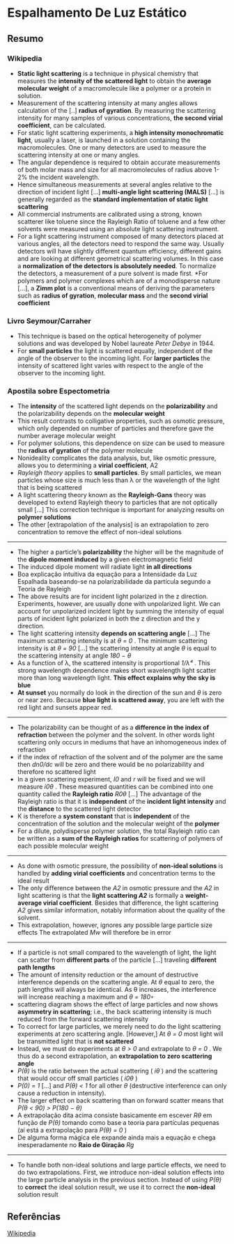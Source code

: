 # Espalhamento De Luz Estático

## Resumo
### Wikipedia

* **Static light scattering** is a technique in physical chemistry that measures the **intensity of the scattered light** to obtain the **average molecular weight** of a macromolecule like a polymer or a protein in solution. 
* Measurement of the scattering intensity at many angles allows calculation of the [..] **radius of gyration**. By measuring the scattering intensity for many samples of various concentrations, **the second virial coefficient**, can be calculated.
*  For static light scattering experiments, a **high intensity monochromatic light**, usually a laser, is launched in a solution containing the macromolecules. One or many detectors are used to measure the scattering intensity at one or many angles. 
* The angular dependence is required to obtain accurate measurements of both molar mass and size for all macromolecules of radius above 1-2% the incident wavelength. 
* Hence simultaneous measurements at several angles relative to the direction of incident light [...] **multi-angle light scattering (MALS)** [...] is generally regarded as the **standard implementation of static light scattering**
* All commercial instruments are calibrated using a strong, known scatterer like toluene since the Rayleigh Ratio of toluene and a few other solvents were measured using an absolute light scattering instrument.
* For a light scattering instrument composed of many detectors placed at various angles, all the detectors need to respond the same way. Usually detectors will have slightly different quantum efficiency, different gains and are looking at different geometrical scattering volumes. In this case a **normalization of the detectors is absolutely needed**. To normalize the detectors, a measurement of a pure solvent is made first.
*For polymers and polymer complexes which are of a monodisperse nature [...], a **Zimm plot** is a conventional means of deriving the parameters such as **radius of gyration**, **molecular mass** and the **second virial coefficient**

### Livro Seymour/Carraher
* This technique is based on the optical heterogeneity of polymer solutions and was developed by Nobel laureate *Peter Debye* in 1944.
* For **small particles** the light is scattered equally, independent of the angle of the observer to the incoming light. For **larger particles** the intensity of scattered light varies with respect to the angle of the observer to the incoming light.

### Apostila sobre Espectometria
* The **intensity** of the scattered light depends on the **polarizability** and the polarizability depends on the **molecular weight**
* This result contrasts to colligative properties, such as osmotic pressure, which only depended on number of particles and therefore gave the number average molecular weight
* For polymer solutions, this dependence on size can be used to measure the **radius of gyration** of the polymer molecule
* Nonideality complicates the data analysis, but, like osmotic pressure, allows you to determining a **virial coefficient**, A2
* *Rayleigh theory* applies to **small particles**. By small particles, we mean particles whose size is much less than λ or the wavelength of the light that is being scattered
* A light scattering theory known as the **Rayleigh-Gans** theory was developed to extend Rayleigh theory to particles that are not optically small [...] This correction technique is important for analyzing results on **polymer solutions**
* The other [extrapolation of the analysis] is an extrapolation to zero concentration to remove the effect of non-ideal solutions

-----------------------------------------------------------------------------------------

* The higher a particle’s **polarizability** the higher will be the magnitude of the **dipole moment induced** by a given electromagnetic field
* The induced dipole moment will radiate light **in all directions**
* Boa explicação intuitiva da equação para a Intensidade da Luz Espalhada baseando-se na polarizabilidade da partícula segundo a Teoria de Rayleigh
* The above results are for incident light polarized in the z direction. Experiments, however, are usually done with unpolarized light. We can account for unpolarized incident light by summing the intensity of equal parts of incident light polarized in both the z direction and the y direction.
* The light scattering intensity **depends on scattering angle** [...] The maximum scattering intensity is at *θ = 0* . The minimum scattering intensity is at *θ = 90* [...] the scattering intensity at angle *θ* is equal to the scattering intensity at angle *180 − θ*
* As a function of λ, the scattered intensity is proportional *1/λ⁴* . This strong wavelength dependence makes short wavelength light scatter more than long wavelength light. **This effect explains why the sky is blue**
* **At sunset** you normally do look in the direction of the sun and *θ* is zero or near zero. Because **blue light is scattered away**, you are left with the red light and sunsets appear red.

-----------------------------------------------------------------------------------------

* The polarizability can be thought of as a **difference in the index of refraction** between the polymer and the solvent. In other words light scattering only occurs in mediums that have an inhomogeneous index of refraction
* if the index of refraction of the solvent and of the polymer are the same then *dn0/dc* will be zero and there would be no polarizability and therefore no scattered light
* In a given scattering experiment, *I0* and *r* will be fixed and we will measure *i0θ* . These measured quantities can be combined into one quantity called the **Rayleigh ratio** *R0θ* [...] The advantage of the Rayleigh ratio is that it is **independent** of the **incident light intensity** and the **distance** to the scattered light detector
* K is therefore a **system constant** that is **independent** of the concentration of the solution and the molecular weight of the **polymer**
* For a dilute, polydisperse polymer solution, the total Rayleigh ratio can be written as a **sum of the Rayleigh ratios** for scattering of polymers of each possible molecular weight

-----------------------------------------------------------------------------------------

* As done with osmotic pressure, the possibility of **non-ideal solutions** is handled by **adding virial coefficients** and concentration terms to the ideal result
* The only difference between the *A2* in osmotic pressure and the *A2* in light scattering is that the **light scattering _A2_** is formally a **weight-average virial coefficient**. Besides that difference, the light scattering *A2* gives similar information, notably information about the quality of the solvent.
* This extrapolation, however, ignores any possible large particle size effects The extrapolated *Mw* will therefore be in error

-----------------------------------------------------------------------------------------

* If a particle is not small compared to the wavelength of light, the light can scatter from **different parts** of the particle [...] traveling **different path lengths**
* The amount of intensity reduction or the amount of destructive interference depends on the scattering angle. At *θ* equal to zero, the path lengths will always be identical. As θ
increases, the interference will increase reaching a maximum and *θ = 180◦*
* scattering diagram shows the effect of large particles and now shows **asymmetry in scattering**; i.e., the back scattering intensity is much reduced from the forward scattering intensity
* To correct for large particles, we merely need to do the light scattering experiments at zero scattering angle. [However,] At *θ = 0* most light will be transmitted light that is **not scattered**
* Instead, we must do experiments at *θ > 0* and extrapolate to *θ = 0* . We thus do a second extrapolation, an **extrapolation to zero scattering angle**
* *P(θ)* is the ratio between the actual scattering ( *iθ* ) and the scattering that
would occur off small particles ( *i0θ* )
* *P(0) = 1* [...] and *P(θ) < 1* for all other *θ* (destructive interference can only cause a reduction in intensity). 
* The larger effect on back scattering than on forward scatter means that *P(θ < 90) > P(180 − θ)*
* A extrapolação dita acima consiste basicamente em escever *Rθ* em função de *P(θ)* tomando como base a teoria para partículas pequenas (aí está a extrapolação para *P(θ) = 0* )
* De alguma forma mágica ele expande ainda mais a equação e chega inesperadamente no **Raio de Giração** *Rg*

-----------------------------------------------------------------------------------------

* To handle both non-ideal solutions and large particle effects, we need to do two extrapolations. First, we introduce non-ideal solution effects into the large particle analysis in the previous section. Instead of using *P(θ)* to **correct** the ideal solution result, we use it to correct the **non-ideal** solution result

## Referências
[Wikipedia](https://en.wikipedia.org/wiki/Static_light_scattering)

